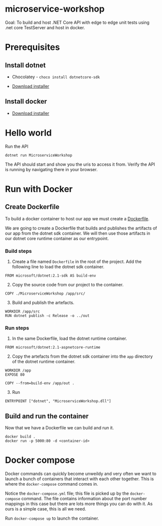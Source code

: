 # microservice-workshop

Goal: To build and host .NET Core API with edge to edge unit tests using .net core TestServer and host in docker.


# Prerequisites

## Install dotnet

- Chocolatey - `choco install dotnetcore-sdk`

- [Download installer](https://www.microsoft.com/net/download)


## Install docker

- [Download installer](https://www.docker.com/products/docker-desktop)


# Hello world
Run the API
```
dotnet run MicroserviceWorkshop
```
The API should start and show you the uris to access it from. Verify the API is running by navigating there in your browser.


# Run with Docker

## Create Dockerfile

To build a docker container to host our app we must create a [Dockerfile](https://docs.docker.com/engine/reference/builder/).

We are going to create a Dockerfile that builds and publishes the artifacts of our app from the dotnet sdk container. We will then use those artifacts in our dotnet core runtime container as our entrypoint.

### Build steps

1. Create a file named `Dockerfile` in the root of the project. Add the following line to load the dotnet sdk container.
```
FROM microsoft/dotnet:2.1-sdk AS build-env
```

2. Copy the source code from our project to the container.
```
COPY ./MicroserviceWorkshop /app/src/
```

3. Build and publish the artefacts.
```
WORKDIR /app/src
RUN dotnet publish -c Release -o ../out
```

### Run steps

1. In the same Dockerfile, load the dotnet runtime container.
```
FROM microsoft/dotnet:2.1-aspnetcore-runtime
```

2. Copy the artefacts from the dotnet sdk container into the `app` directory of the dotnet runtime container.
```
WORKDIR /app
EXPOSE 80

COPY --from=build-env /app/out .
```

3. Run
```
ENTRYPOINT ["dotnet", "MicroserviceWorkshop.dll"]
```

## Build and run the container

Now that we have a Dockerfile we can build and run it.
```
docker build .
docker run -p 5000:80 -d <container-id>
```

# Docker compose

Docker commands can quickly become unweildy and very often we want to launch a bunch of containers that interact with each other together. This is where the `docker-compose` command comes in.

Notice the `docker-compose.yml` file; this file is picked up by the `docker-compose` command. The file contains information about the port number mappings in this case but there are lots more things you can do with it. As ours is a simple case, this is all we need.

Run `docker-compose up` to launch the container.